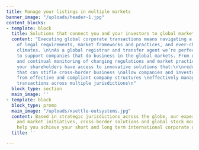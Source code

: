 ```yaml
---
title: Manage your listings in multiple markets
banner_image: "/uploads/header-1.jpg"
content_blocks:
- template: block
  title: Solutions that connect you and your investors to global markets
  content: "Executing global corporate transactions means navigating a regional maze
    of legal requirements, market frameworks and practices, and ever-changing regulatory
    climates. \n\nAs a global registrar and transfer agent we’re perfectly positioned
    to support companies that do business in the global markets. From our understanding
    and continual monitoring of changing regulations and market practices, you and
    your shareholders have access to innovative solutions that:\n\nreduce the barriers
    that can stifle cross-border business \nallow companies and investors to benefit
    from effective and compliant company structures \neffectively manage corporate
    transactions across multiple jurisdictions\n​​"
  block_type: section
  main_image: ''
- template: block
  block_type: promo
  main_image: "/uploads/xsettle-outsystems.jpg"
  content: Based in strategic jurisdictions across the globe, our experts in regulatory
    and market initiatives, cross-border solutions and global stock movements can
    help you achieve your short and long term international corporate objectives.
  title: ''

---
```

